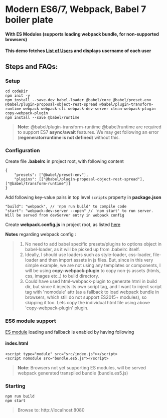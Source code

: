# Modern ES6/7, Webpack, Babel 7 boiler plate
#### With ES Modules (supports loading webpack bundle, for non-supported browsers)
#### This demo fetches [List of Users](https://jsonplaceholder.typicode.com/users) and displays username of each user

## Steps and FAQs:

###  Setup
    cd codeDir
    npm init -y
    npm install --save-dev babel-loader @babel/core @babel/preset-env @babel/plugin-proposal-object-rest-spread @babel/plugin-transform-runtime webpack webpack-cli webpack-dev-server clean-webpack-plugin copy-webpack-plugin
    npm install --save @babel/runtime

> **Note:**  @babel/plugin-transform-runtime @babel/runtime are required to support ES7 **async/await** features. We may get following an error (**regeneratorruntime is not defined**) without this.


### Configuration

Create file **.babelrc** in project root, with following content

    {
	    "presets": ["@babel/preset-env"],
	    "plugins": [["@babel/plugin-proposal-object-rest-spread"], ["@babel/transform-runtime"]]
	}

Add following key-value pairs in top level `scripts`  property in **package.json**

    
	"build": "webpack", // 'npm run build' to compile code
	"start": "webpack-dev-server --open" // 'npm start' to run server. Will be served from devServer entry in webpack config
	

Create **webpack.config.js** in project root, as listed [here](https://raw.githubusercontent.com/saket-p/BabelWebPackStarter/master/webpack.config.js)

**Notes** regarding webpack config :
> 1. No need to add babel specific presets/plugins to options object in babel-loader, as it will be picked up from .babelrc itself.
> 2. Ideally, I should use loaders such as style-loader, css-loader, file-loader and then import assets in js files. But, since in this very simple example, we are not using any templates or components, I will be using **copy-webpack-plugin** to copy non-js assets (htmls, css, images etc..) to build  directory.
> 3. Could have used html-webpack-plugin to generate html in build dir, but since it injects its own script tag, and I want to inject script tag with 'nomodule' attr (as a fallback to load webpack bundle in browsers, which still do not support ES2015+ modules), so skipping it too. Lets copy the individual html file using above 'copy-webpack-plugin' plugin.

### ES6 module support

[ES module](https://developers.google.com/web/fundamentals/primers/modules) loading and fallback is enabled by having following

#### index.html
    <script type="module" src="src/index.js"></script>
    <script nomodule src="bundle.es5.js"></script>

>**Note**: Browsers not yet supporting ES modules, will be served webpack generated transpiled bundle (bundle.es5.js) 

### Starting

    npm run build
    npm start

> Browse to: http://localhost:8080
